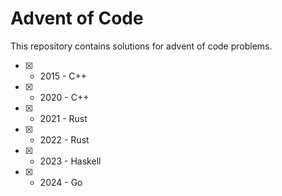 # Advent of Code

This repository contains solutions for advent of code problems.

- [x] - 2015 - C++
- [x] - 2020 - C++
- [x] - 2021 - Rust
- [x] - 2022 - Rust
- [x] - 2023 - Haskell
- [x] - 2024 - Go